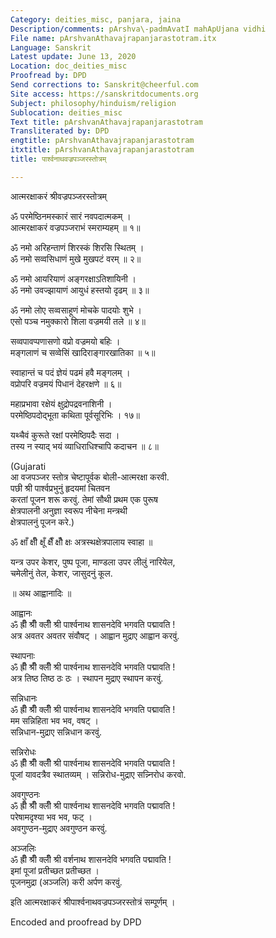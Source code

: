 ```yaml
---
Category: deities_misc, panjara, jaina
Description/comments: pArshva\-padmAvatI mahApUjana vidhi
File name: pArshvanAthavajrapanjarastotram.itx
Language: Sanskrit
Latest update: June 13, 2020
Location: doc_deities_misc
Proofread by: DPD
Send corrections to: Sanskrit@cheerful.com
Site access: https://sanskritdocuments.org
Subject: philosophy/hinduism/religion
Sublocation: deities_misc
Text title: pArshvanAthavajrapanjarastotram
Transliterated by: DPD
engtitle: pArshvanAthavajrapanjarastotram
itxtitle: pArshvanAthavajrapanjarastotram
title: पार्श्वनाथवज्रपञ्जरस्तोत्रम्

---
```

  
 आत्मरक्षाकरं श्रीवज्रपञ्जरस्तोत्रम्   
  
ॐ परमेष्ठिनमस्कारं सारं नवपदात्मकम् ।  
आत्मरक्षाकरं वज्रपञ्जराभं स्मराम्यहम् ॥ १॥  
  
ॐ नमो अरिहन्ताणं शिरस्कं शिरसि स्थितम् ।  
ॐ नमो सव्वसिधाणं मुखे मुखपटं वरम् ॥ २॥  
  
ॐ नमो आयरियाणं अङ्गरक्षाऽतिशायिनी ।  
ॐ नमो उवज्झायाणं आयुधं हस्तयो दृढम् ॥ ३॥  
  
ॐ नमो लोए सव्वसाहूणं मोचके पादयोः शुभे ।  
एसो पञ्च नमुक्कारो शिला वज्रमयी तले ॥ ४॥  
  
सव्वपावप्पणासणो वप्रो वज्रमयो बहिः ।  
मङ्गलाणं च सव्वेसिं खादिराङ्गारखातिका ॥ ५॥  
  
स्वाहान्तं च पदं ज्ञेयं पढमं हवै मङ्गलम् ।  
वप्रोपरि वज्रमयं पिधानं देहरक्षणे ॥ ६॥  
  
महाप्रभावा रक्षेयं क्षुद्रोपद्रवनाशिनी ।  
परमेष्ठिपदोद्भूता कथिता पूर्वसूरिभिः । १७॥  
  
यथ्चैवं कुरूते रक्षां परमेष्ठिपदैः सदा ।  
तस्य न स्याद् भयं व्याधिराधिश्चापि कदाचन ॥ ८॥  
  
(Gujarati  
आ वजपञ्जर स्तोत्र चेष्टापूर्वक बोली-आत्मरक्षा करवी.  
पछी श्री पार्श्वप्रभुनुं हृदयमां चितवन  
करतां पूजन शरू करवुं. तेमां सौथी प्रथम एक पुरूष  
क्षेत्रपालनी अनुज्ञा स्वरूप नीचेना मन्त्रथी  
क्षेत्रपालनुं पूजन करे.)  
  
ॐ क्षाँ क्षीँ क्षूँ क्षैँ क्षौँ क्षः अत्रस्थक्षेत्रपालाय स्वाहा ॥  
  
यन्त्र उपर केशर, पुष्प पूजा, माण्डला उपर लीलुं नारियेल,  
चमेलीनुं तेल, केशर, जासुदनुं कूल.  
  
॥ अथ आह्वानादिः ॥  
  
आह्वानः  
ॐ ह्रीँ श्रीँ क्लीँ श्री पार्श्वनाथ शासनदेवि भगवति पद्मावति !  
अत्र अवतर अवतर संवौषट् । आह्वान मुद्राए आह्वान करवुं.  
  
स्थापनाः  
ॐ ह्रीँ श्रीँ क्लीँ श्री पार्श्वनाथ शासनदेवि भगवति पद्मावति !  
अत्र तिष्ठ तिष्ठ ठः ठः । स्थापन मुद्राए स्थापन करवुं.  
  
सन्निधानः  
ॐ ह्रीँ श्रीँ क्लीँ श्री पार्श्वनाथ शासनदेवि भगवति पद्मावति !  
मम सन्निहिता भव भव, वषट् ।  
सन्निधान-मुद्राए सन्निधान करवुं.  
  
सन्निरोधः  
ॐ ह्रीँ श्रीँ क्लीँ श्री पार्श्वनाथ शासनदेवि भगवति पद्मावति !  
पूजां यावदत्रैव स्थातव्यम् । सन्निरोध-मुद्राए सन्न्निरोध करवो.  
  
अवगुण्ठनः  
ॐ ह्रीँ श्रीँ क्लीँ श्री पार्श्वनाथ शासनदेवि भगवति पद्मावति !  
परेषामदृश्या भव भव, फट् ।  
अवगुण्ठन-मुद्राए अवगुण्ठन करवुं.  
  
अञ्जलिः  
ॐ ह्रीँ श्रीँ क्लीँ श्री वर्शनाथ शासनदेवि भगवति पद्मावति !  
इमां पूजां प्रतीच्छत प्रतीच्छत ।  
पूजनमुद्रा (अञ्जलि) करी अर्पण करवुं.  
  
इति आत्मरक्षाकरं श्रीपार्श्वनाथवज्रपञ्जरस्तोत्रं सम्पूर्णम् ।  
  
Encoded and proofread by DPD  
  
